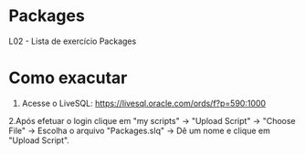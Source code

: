 # Packages
L02 - Lista de exercício Packages

# Como exacutar
1. Acesse o LiveSQL: https://livesql.oracle.com/ords/f?p=590:1000

2.Após efetuar o login clique em "my scripts" -> "Upload Script" -> "Choose File" -> Escolha o arquivo "Packages.slq" -> Dê um nome e clique em "Upload Script".
